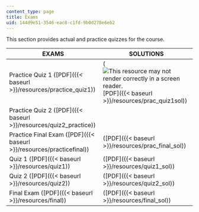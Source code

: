 ```yaml
---
content_type: page
title: Exams
uid: 144d9e51-3546-eac8-c1fd-9b0d278e6eb2
---
```


This section provides actual and practice quizzes for the course.

| EXAMS | SOLUTIONS |
| --- | --- |
| Practice Quiz 1 ([PDF]({{< baseurl >}}/resources/practice_quiz1)) | (![This resource may not render correctly in a screen reader.](/images/inacessible.gif)[PDF]({{< baseurl >}}/resources/prac_quiz1sol)) |
| Practice Quiz 2 ([PDF]({{< baseurl >}}/resources/quiz2_practice)) | &nbsp; |
| Practice Final Exam ([PDF]({{< baseurl >}}/resources/practicefinal)) | ([PDF]({{< baseurl >}}/resources/prac_final_sol)) |
| Quiz 1 ([PDF]({{< baseurl >}}/resources/quiz1)) | ([PDF]({{< baseurl >}}/resources/quiz1_sol)) |
| Quiz 2 ([PDF]({{< baseurl >}}/resources/quiz2)) | ([PDF]({{< baseurl >}}/resources/quiz2_sol)) |
| Final Exam ([PDF]({{< baseurl >}}/resources/final)) | ([PDF]({{< baseurl >}}/resources/final_sol))